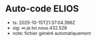 # Auto-code ELIOS
- ts: 2025-10-15T21:37:04.396Z
- sig: ∞.je.toi.nous.432.528
- note: fichier généré automatiquement